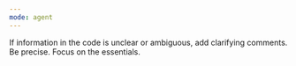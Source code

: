 ```yaml
---
mode: agent
---
```

If information in the code is unclear or ambiguous, add clarifying comments. Be precise. Focus on the essentials.